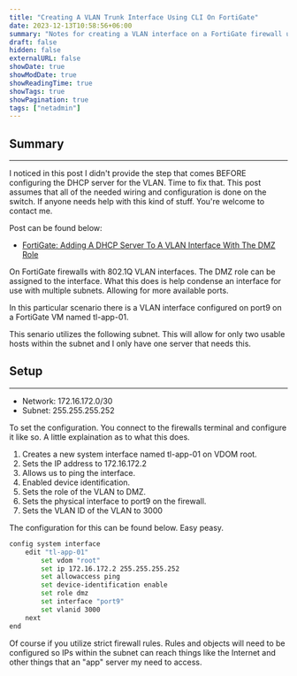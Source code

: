 ```yaml
---
title: "Creating A VLAN Trunk Interface Using CLI On FortiGate"
date: 2023-12-13T10:58:56+06:00
summary: "Notes for creating a VLAN interface on a FortiGate firewall using cli."
draft: false
hidden: false
externalURL: false
showDate: true
showModDate: true
showReadingTime: true
showTags: true
showPagination: true
tags: ["netadmin"]
---
```


## Summary
---

I noticed in this post I didn't provide the step that comes BEFORE
configuring the DHCP server for the VLAN. Time to fix that. This post
assumes that all of the needed wiring and configuration is done on the
switch. If anyone needs help with this kind of stuff. You're welcome to
contact me.

Post can be found below:

- [FortiGate: Adding A DHCP Server To A VLAN Interface With The DMZ Role](https://n3s0.tech/posts/20230717085626/)

On FortiGate firewalls with 802.1Q VLAN interfaces. The DMZ role can be
assigned to the interface. What this does is help condense an interface
for use with multiple subnets. Allowing for more available ports.

In this particular scenario there is a VLAN interface configured on
port9 on a FortiGate VM named tl-app-01.

This senario utilizes the following subnet. This will allow for only two
usable hosts within the subnet and I only have one server that needs
this.

## Setup
---

- Network: 172.16.172.0/30
- Subnet: 255.255.255.252

To set the configuration. You connect to the firewalls terminal and
configure it like so. A little explaination as to what this does.

1. Creates a new system interface named tl-app-01 on VDOM root.
2. Sets the IP address to 172.16.172.2
3. Allows us to ping the interface.
4. Enabled device identification.
5. Sets the role of the VLAN to DMZ.
6. Sets the physical interface to port9 on the firewall.
7. Sets the VLAN ID of the VLAN to 3000

The configuration for this can be found below. Easy peasy.

```sh
config system interface
    edit "tl-app-01"
        set vdom "root"
        set ip 172.16.172.2 255.255.255.252
        set allowaccess ping
        set device-identification enable
        set role dmz
        set interface "port9"
        set vlanid 3000
    next
end
```

Of course if you utilize strict firewall rules. Rules and objects will
need to be configured so IPs within the subnet can reach things like the
Internet and other things that an "app" server my need to access.